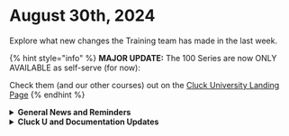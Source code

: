 # August 30th, 2024

Explore what new changes the Training team has made in the last week.

{% hint style="info" %}
**MAJOR UPDATE:** The 100 Series are now ONLY AVAILABLE as self-serve (for now):

Check them (and our other courses) out on the [Cluck University Landing Page](https://go.rew.st/cluck-university)
{% endhint %}

<details>

<summary><strong>General News and Reminders</strong></summary>

* **Game Tip of the Week:**&#x20;
  * The latest Nintendo Direct happened this week and there were some AMAZING remasters, remakes, and ports announced like Suikoden I & II, Legend of Heroes Trials in the Sky, Yakuza Kiwami, the CASTLEVANIA DS GAMES, and Tales of Graces F. I could go on, but what are YOUR favorite announcements?&#x20;
* **SHOUT OUTS** **TO:**
  * Dominic, Mike, Dave, Lara, Nick, Brad, Jonathan C., Skylar, Chad, Josh, and Jonathan R for passing the Certification Exam
    * AND Patrick and Hamza for PERFECT SCORES!!! :confetti\_ball:
  * Take the [foundations-certification.md](../../cluck-university/rewst-foundations-10x/foundations-certification.md "mention") Exam, and collect your prestigious **Certified Rewster** badge in Discord.  As well as access to a super secret Discord channel.
* Join us in our [Cluck-U Discord channel](https://discord.com/channels/936789089703845988/1121465945295167588) if you have any questions, comments, or concerns!
* [Sign up for the Office Hours](https://calendly.com/cluck-u/office-hours?) and the[ ROC AMA](https://calendly.com/cluck-u/roc-ama) to work through any questions you have during and after training! If there is something you want us to cover, Let us know!

</details>

<details>

<summary><strong>Cluck U and Documentation Updates</strong></summary>

**What's New at Cluck University?**

* Stay tuned for exciting new self-paced content and special live sessions for beginners coming in September 2024!
* Check out the Cluck University Landing Page @  [go.rew.st/cluck-university](https://go.rew.st/cluck-university) for all the latest courses self-serve and live.

**The List of Reminders:**

* We'd love to get your feedback on our Training and Documentation! [Please fill out this form to let us know how we can improve](https://app.sli.do/event/m8C3AjPUnuDgpkVDmPsQL3)!
* You can make training and documentation requests at [https://rewst.canny.io/](https://rewst.canny.io/)

**New & Updated Pages:**

* Last week's Open Mic video[august-23-2024-build-workflows-with-your-friends-with-this-upcoming-feature.md](../roc-open-mics/august-23-2024-build-workflows-with-your-friends-with-this-upcoming-feature.md "mention") has been added

</details>

